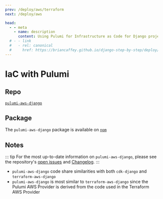```yaml
---
prev: /deploy/aws/terraform
next: /deploy/aws

head:
  - - meta
    - name: description
      content: Using Pulumi for Infrastructure as Code for Django projects
  # - - link
  #   - rel: canonical
  #     href: https://briancaffey.github.io/django-step-by-step/deploy/aws/docker-swarm-ec2/
---
```


# IaC with Pulumi

## Repo

[`pulumi-aws-django`](https://github.com/briancaffey/pulumi-aws-django)

## Package

The `pulumi-aws-django` package is available on [`npm`](https://www.npmjs.com/package/pulumi-aws-django)

## Notes

::: tip
For the most up-to-date information on `pulumi-aws-django`, please see the repository's [open issues](https://github.com/briancaffey/pulumi-aws-django/issues) and [Changelog](https://github.com/briancaffey/pulumi-aws-django/blob/main/CHANGELOG.md).
:::

- `pulumi-aws-django` code share similarities with both `cdk-django` and `terraform-aws-django`
- `pulumi-aws-django` is most similar to `terraform-aws-django` since the Pulumi AWS Provider is derived from the code used in the Terraform AWS Provider

